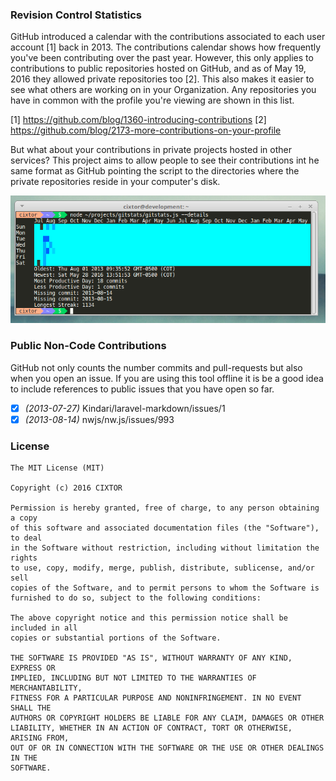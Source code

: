 ### Revision Control Statistics

GitHub introduced a calendar with the contributions associated to each user account [1] back in 2013. The contributions calendar shows how frequently you've been contributing over the past year. However, this only applies to contributions to public repositories hosted on GitHub, and as of May 19, 2016 they allowed private repositories too [2]. This also makes it easier to see what others are working on in your Organization. Any repositories you have in common with the profile you're viewing are shown in this list.

[1] https://github.com/blog/1360-introducing-contributions
[2] https://github.com/blog/2173-more-contributions-on-your-profile

But what about your contributions in private projects hosted in other services? This project aims to allow people to see their contributions int he same format as GitHub pointing the script to the directories where the private repositories reside in your computer's disk.

![Contribution Calendar](screenshot.png)

### Public Non-Code Contributions

GitHub not only counts the number commits and pull-requests but also when you open an issue. If you are using this tool offline it is be a good idea to include references to public issues that you have open so far.

- [x] _(2013-07-27)_ Kindari/laravel-markdown/issues/1
- [x] _(2013-08-14)_ nwjs/nw.js/issues/993

### License

```
The MIT License (MIT)

Copyright (c) 2016 CIXTOR

Permission is hereby granted, free of charge, to any person obtaining a copy
of this software and associated documentation files (the "Software"), to deal
in the Software without restriction, including without limitation the rights
to use, copy, modify, merge, publish, distribute, sublicense, and/or sell
copies of the Software, and to permit persons to whom the Software is
furnished to do so, subject to the following conditions:

The above copyright notice and this permission notice shall be included in all
copies or substantial portions of the Software.

THE SOFTWARE IS PROVIDED "AS IS", WITHOUT WARRANTY OF ANY KIND, EXPRESS OR
IMPLIED, INCLUDING BUT NOT LIMITED TO THE WARRANTIES OF MERCHANTABILITY,
FITNESS FOR A PARTICULAR PURPOSE AND NONINFRINGEMENT. IN NO EVENT SHALL THE
AUTHORS OR COPYRIGHT HOLDERS BE LIABLE FOR ANY CLAIM, DAMAGES OR OTHER
LIABILITY, WHETHER IN AN ACTION OF CONTRACT, TORT OR OTHERWISE, ARISING FROM,
OUT OF OR IN CONNECTION WITH THE SOFTWARE OR THE USE OR OTHER DEALINGS IN THE
SOFTWARE.
```
